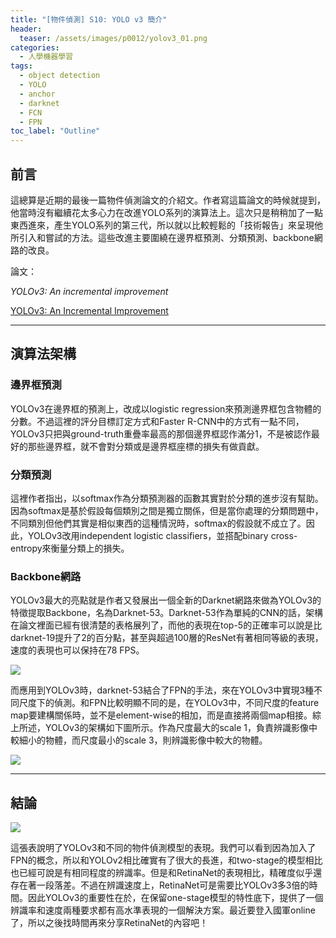 ```yaml
---
title: "[物件偵測] S10: YOLO v3 簡介"
header:
  teaser: /assets/images/p0012/yolov3_01.png
categories:
  - 人學機器學習
tags:
  - object detection
  - YOLO
  - anchor
  - darknet
  - FCN
  - FPN
toc_label: "Outline"
---
```


## **前言**
這總算是近期的最後一篇物件偵測論文的介紹文。作者寫這篇論文的時候就提到，他當時沒有繼續花太多心力在改進YOLO系列的演算法上。這次只是稍稍加了一點東西進來，產生YOLO系列的第三代，所以就以比較輕鬆的「技術報告」來呈現他所引入和嘗試的方法。這些改進主要圍繞在邊界框預測、分類預測、backbone網路的改良。

論文：

*YOLOv3: An incremental improvement*

[YOLOv3: An Incremental Improvement](https://arxiv.org/abs/1804.02767)

---

## **演算法架構**

### **邊界框預測**

YOLOv3在邊界框的預測上，改成以logistic regression來預測邊界框包含物體的分數。不過這裡的評分目標訂定方式和Faster R-CNN中的方式有一點不同，YOLOv3只把與ground-truth重疊率最高的那個邊界框認作滿分1，不是被認作最好的那些邊界框，就不會對分類或是邊界框座標的損失有做貢獻。

### **分類預測**

這裡作者指出，以softmax作為分類預測器的函數其實對於分類的進步沒有幫助。因為softmax是基於假設每個類別之間是獨立關係，但是當你處理的分類問題中，不同類別但他們其實是相似東西的這種情況時，softmax的假設就不成立了。因此，YOLOv3改用independent logistic classifiers，並搭配binary cross-entropy來衡量分類上的損失。

### **Backbone網路**

YOLOv3最大的亮點就是作者又發展出一個全新的Darknet網路來做為YOLOv3的特徵提取Backbone，名為Darknet-53。Darknet-53作為單純的CNN的話，架構在論文裡面已經有很清楚的表格展列了，而他的表現在top-5的正確率可以說是比darknet-19提升了2的百分點，甚至與超過100層的ResNet有著相同等級的表現，速度的表現也可以保持在78 FPS。

![](/assets/images/p0012/yolov3_03.png)

而應用到YOLOv3時，darknet-53結合了FPN的手法，來在YOLOv3中實現3種不同尺度下的偵測。和FPN比較明顯不同的是，在YOLOv3中，不同尺度的feature map要建構關係時，並不是element-wise的相加，而是直接將兩個map相接。綜上所述，YOLOv3的架構如下圖所示。作為尺度最大的scale 1，負責辨識影像中較細小的物體，而尺度最小的scale 3，則辨識影像中較大的物體。

![](/assets/images/p0012/yolov3_01.png)

---

## **結論**

![](/assets/images/p0012/yolov3_02.png)

這張表說明了YOLOv3和不同的物件偵測模型的表現。我們可以看到因為加入了FPN的概念，所以和YOLOv2相比確實有了很大的長進，和two-stage的模型相比也已經可說是有相同程度的辨識率。但是和RetinaNet的表現相比，精確度似乎還存在著一段落差。不過在辨識速度上，RetinaNet可是需要比YOLOv3多3倍的時間。因此YOLOv3的重要性在於，在保留one-stage模型的特性底下，提供了一個辨識率和速度兩種要求都有高水準表現的一個解決方案。最近要登入國軍online了，所以之後找時間再來分享RetinaNet的內容吧！